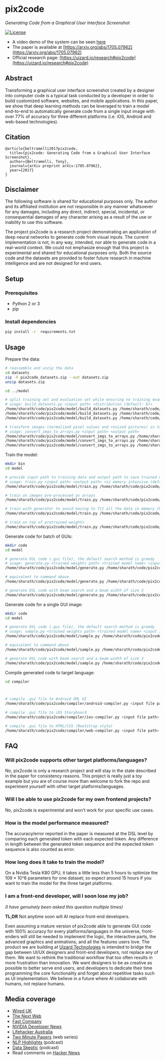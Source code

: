 # pix2code
*Generating Code from a Graphical User Interface Screenshot*

[![License](http://img.shields.io/badge/license-APACHE2-blue.svg)](LICENSE.txt)

* A video demo of the system can be seen [here](https://youtu.be/pqKeXkhFA3I)
* The paper is available at [https://arxiv.org/abs/1705.07962](https://arxiv.org/abs/1705.07962)
* Official research page: [https://uizard.io/research#pix2code](https://uizard.io/research#pix2code)

## Abstract
Transforming a graphical user interface screenshot created by a designer into computer code is a typical task conducted by a developer in order to build customized software, websites, and mobile applications. In this paper, we show that deep learning methods can be leveraged to train a model end-to-end to automatically generate code from a single input image with over 77% of accuracy for three different platforms (i.e. iOS, Android and web-based technologies).

## Citation

```
@article{beltramelli2017pix2code,
  title={pix2code: Generating Code from a Graphical User Interface Screenshot},
  author={Beltramelli, Tony},
  journal={arXiv preprint arXiv:1705.07962},
  year={2017}
}
```

## Disclaimer

The following software is shared for educational purposes only. The author and its affiliated institution are not responsible in any manner whatsoever for any damages, including any direct, indirect, special, incidental, or consequential damages of any character arising as a result of the use or inability to use this software.

The project pix2code is a research project demonstrating an application of deep neural networks to generate code from visual inputs.
The current implementation is not, in any way, intended, nor able to generate code in a real-world context.
We could not emphasize enough that this project is experimental and shared for educational purposes only.
Both the source code and the datasets are provided to foster future research in machine intelligence and are not designed for end users.

## Setup
### Prerequisites

- Python 2 or 3
- pip

### Install dependencies

```sh
pip install -r  requirements.txt
```

## Usage

Prepare the data:
```sh
# reassemble and unzip the data
cd datasets
zip -F pix2code_datasets.zip --out datasets.zip
unzip datasets.zip

cd ../model

# split training set and evaluation set while ensuring no training example in the evaluation set
# usage: build_datasets.py <input path> <distribution (default: 6)>
/home/sharath/code/pix2code/model/build_datasets.py /home/sharath/code/pix2code/datasets/ios/all_data
/home/sharath/code/pix2code/model/build_datasets.py /home/sharath/code/pix2code/datasets/android/all_data
/home/sharath/code/pix2code/model/build_datasets.py /home/sharath/code/pix2code/datasets/web/all_data

# transform images (normalized pixel values and resized pictures) in training dataset to numpy arrays (smaller files if you need to upload the set to train your model in the cloud)
# usage: convert_imgs_to_arrays.py <input path> <output path>
/home/sharath/code/pix2code/model/convert_imgs_to_arrays.py /home/sharath/code/pix2code/datasets/ios/training_set /home/sharath/code/pix2code/datasets/ios/training_features
/home/sharath/code/pix2code/model/convert_imgs_to_arrays.py /home/sharath/code/pix2code/datasets/android/training_set /home/sharath/code/pix2code/datasets/android/training_features
/home/sharath/code/pix2code/model/convert_imgs_to_arrays.py /home/sharath/code/pix2code/datasets/web/training_set /home/sharath/code/pix2code/datasets/web/training_features
```

Train the model:
```sh
mkdir bin
cd model

# provide input path to training data and output path to save trained model and metadata
# usage: train.py <input path> <output path> <is memory intensive (default: 0)> <pretrained weights (optional)>
/home/sharath/code/pix2code/model/train.py /home/sharath/code/pix2code/datasets/web/training_set /home/sharath/code/pix2code/bin

# train on images pre-processed as arrays
/home/sharath/code/pix2code/model/train.py /home/sharath/code/pix2code/datasets/web/training_features /home/sharath/code/pix2code/bin

# train with generator to avoid having to fit all the data in memory (RECOMMENDED)
/home/sharath/code/pix2code/model/train.py /home/sharath/code/pix2code/datasets/web/training_features /home/sharath/code/pix2code/bin 1

# train on top of pretrained weights
/home/sharath/code/pix2code/model/train.py /home/sharath/code/pix2code/datasets/web/training_features /home/sharath/code/pix2code/bin 1 /home/sharath/code/pix2code/bin/pix2code.h5

```

Generate code for batch of GUIs:
```sh
mkdir code
cd model

# generate DSL code (.gui file), the default search method is greedy
# usage: generate.py <trained weights path> <trained model name> <input image> <output path> <search method (default: greedy)>
/home/sharath/code/pix2code/model/generate.py /home/sharath/code/pix2code/bin pix2code ../gui_screenshots ../code

# equivalent to command above
/home/sharath/code/pix2code/model/generate.py /home/sharath/code/pix2code/bin pix2code ../gui_screenshots ../code greedy

# generate DSL code with beam search and a beam width of size 3
/home/sharath/code/pix2code/model/generate.py /home/sharath/code/pix2code/bin pix2code ../gui_screenshots ../code 3
```

Generate code for a single GUI image:
```sh
mkdir code
cd model

# generate DSL code (.gui file), the default search method is greedy
# usage: sample.py <trained weights path> <trained model name> <input image> <output path> <search method (default: greedy)>
/home/sharath/code/pix2code/model/sample.py /home/sharath/code/pix2code/bin pix2code ../test_gui.png ../code

# equivalent to command above
/home/sharath/code/pix2code/model/sample.py /home/sharath/code/pix2code/bin pix2code ../test_gui.png ../code greedy

# generate DSL code with beam search and a beam width of size 3
/home/sharath/code/pix2code/model/sample.py /home/sharath/code/pix2code/bin pix2code ../test_gui.png ../code 3

```

Compile generated code to target language:
```sh
cd compiler



# compile .gui file to Android XML UI
/home/sharath/code/pix2code/compiler/android-compiler.py <input file path>.gui

# compile .gui file to iOS Storyboard
/home/sharath/code/pix2code/compiler/ios-compiler.py <input file path>.gui

# compile .gui file to HTML/CSS (Bootstrap style)
/home/sharath/code/pix2code/compiler/web-compiler.py <input file path>.gui
```

## FAQ

### Will pix2code supports other target platforms/languages?
No, pix2code is only a research project and will stay in the state described in the paper for consistency reasons.
This project is really just a toy example but you are of course more than welcome to fork the repo and experiment yourself with other target platforms/languages.

### Will I be able to use pix2code for my own frontend projects?
No, pix2code is experimental and won't work for your specific use cases.

### How is the model performance measured?
The accuracy/error reported in the paper is measured at the DSL level by comparing each generated token with each expected token.
Any difference in length between the generated token sequence and the expected token sequence is also counted as error.

### How long does it take to train the model?
On a Nvidia Tesla K80 GPU, it takes a little less than 5 hours to optimize the 109 * 10^6 parameters for one dataset; so expect around 15 hours if you want to train the model for the three target platforms.

### I am a front-end developer, will I soon lose my job?
*(I have genuinely been asked this question multiple times)*

**TL;DR** Not anytime soon will AI replace front-end developers.

Even assuming a mature version of pix2code able to generate GUI code with 100% accuracy for every platforms/languages in the universe, front-enders will still be needed to implement the logic, the interactive parts, the advanced graphics and animations, and all the features users love. The product we are building at [Uizard Technologies](https://uizard.io) is intended to bridge the gap between UI/UX designers and front-end developers, not replace any of them. We want to rethink the traditional workflow that too often results in more frustration than innovation. We want designers to be as creative as possible to better serve end users, and developers to dedicate their time programming the core functionality and forget about repetitive tasks such as UI implementation. We believe in a future where AI collaborate with humans, not replace humans.

## Media coverage

* [Wired UK](http://www.wired.co.uk/article/pix2code-ulzard-technologies)
* [The Next Web](https://thenextweb.com/apps/2017/05/26/ai-raw-design-turn-source-code)
* [Fast Company](https://www.fastcodesign.com/90127911/this-startup-uses-machine-learning-to-turn-ui-designs-into-raw-code)
* [NVIDIA Developer News](https://news.developer.nvidia.com/ai-turns-ui-designs-into-code)
* [Lifehacker Australia](https://www.lifehacker.com.au/2017/05/generating-user-interface-code-from-images-using-machine-learning/)
* [Two Minute Papers](https://www.youtube.com/watch?v=Fevg4aowNyc) (web series)
* [NLP Highlights](https://soundcloud.com/nlp-highlights/17a) (podcast)
* [Data Skeptic](https://dataskeptic.com/blog/episodes/2017/pix2code) (podcast)
* Read comments on [Hacker News](https://news.ycombinator.com/item?id=14416530)
